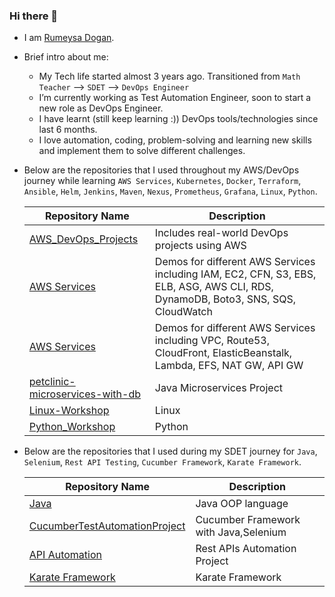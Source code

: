 ### Hi there 👋

- I am [Rumeysa Dogan](https://www.linkedin.com/in/rumeysadogan/).

- Brief intro about me:
  * My Tech life started almost 3 years ago. Transitioned from `Math Teacher`  -->  `SDET` --> `DevOps Engineer`
  * I’m currently working as Test Automation Engineer, soon to start a new role as DevOps Engineer.
  * I have learnt (still keep learning :)) DevOps tools/technologies since last 6 months.
  * I love automation, coding, problem-solving and learning new skills and implement them to solve different challenges.
  
- Below are the repositories that I used throughout my AWS/DevOps journey while learning `AWS Services`, `Kubernetes`, `Docker`, `Terraform`, `Ansible`, `Helm`, `Jenkins`, `Maven`, `Nexus`, `Prometheus`, `Grafana`, `Linux`, `Python`.

  | Repository Name | Description  |
  | ------ | ------ |
  | [AWS_DevOps_Projects](https://github.com/rumeysakdogan/AWS_DevOps_Projects) | Includes real-world DevOps projects using AWS |
  | [AWS Services](https://github.com/rumeysakdogan/AWS) | Demos for different AWS Services including IAM, EC2, CFN, S3, EBS, ELB, ASG, AWS CLI, RDS, DynamoDB, Boto3, SNS, SQS, CloudWatch |
  | [AWS Services](https://github.com/rumeysakdogan/AWS) | Demos for different AWS Services including VPC, Route53, CloudFront, ElasticBeanstalk, Lambda, EFS, NAT GW, API GW |
  | [petclinic-microservices-with-db](https://github.com/rumeysakdogan/petclinic-microservices-with-db) | Java Microservices Project|
  | [Linux-Workshop](https://github.com/rumeysakdogan/Linux-Workshop) | Linux |
  | [Python_Workshop](https://github.com/rumeysakdogan/Python_Workshop) | Python |
  
- Below are the repositories that I used during my SDET journey for `Java`, `Selenium`, `Rest API Testing`, `Cucumber Framework`, `Karate Framework`.
  
  | Repository Name | Description  |
  | ------ | ------ |
  | [Java](https://github.com/rumeysakdogan/Java) | Java OOP language |
  | [CucumberTestAutomationProject](https://github.com/rumeysakdogan/CucumberTestAutomationProject) | Cucumber Framework with Java,Selenium |
  | [API Automation](https://github.com/rumeysakdogan/RestAssured-Framework) | Rest APIs Automation Project|
  | [Karate Framework](https://github.com/rumeysakdogan/KarateStarterProject) | Karate Framework|



